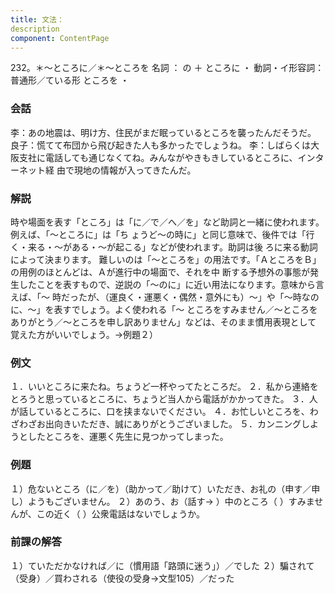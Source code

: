 ```yaml
---
title: 文法：
description
component: ContentPage
---
```



232。＊～ところに／＊～ところを
名詞 ： の ＋ ところに ・
動詞・イ形容詞： 普通形／ている形 ところを ・
### 会話
李：あの地震は、明け方、住民がまだ眠っているところを襲ったんだそうだ。 良子：慌てて布団から飛び起きた人も多かったでしょうね。
李：しばらくは大阪支社に電話しても通じなくてね。みんながやきもきしているところに、インターネット経 由で現地の情報が入ってきたんだ。
### 解説
時や場面を表す「ところ」は「に／で／へ／を」など助詞と一緒に使われます。例えば、「～ところに」は「ち ょうど～の時に」と同じ意味で、後件では「行く・来る・～がある・～が起こる」などが使われます。助詞は後 ろに来る動詞によって決まります。
難しいのは「～ところを」の用法です。「ＡところをＢ」の用例のほとんどは、Ａが進行中の場面で、それを中 断する予想外の事態が発生したことを表すもので、逆説の「～のに」に近い用法になります。意味から言えば、「～ 時だったが、（運良く・運悪く・偶然・意外にも）～」や「～時なのに、～」を表すでしょう。よく使われる「～ ところをすみません／～ところをありがとう／～ところを申し訳ありません」などは、そのまま慣用表現として 覚えた方がいいでしょう。→例題２）
### 例文
１．いいところに来たね。ちょうど一杯やってたところだ。
２．私から連絡をとろうと思っているところに、ちょうど当人から電話がかかってきた。
３．人が話しているところに、口を挟まないでください。
４．お忙しいところを、わざわざお出向きいただき、誠にありがとうございました。
５．カンニングしようとしたところを、運悪く先生に見つかってしまった。
### 例題
１）危ないところ（に／を）（助かって／助けて）いただき、お礼の（申す／申し）ようもございません。
２）あのう、お（話す→ ）中のところ（ ）すみませんが、この近く（ ）公衆電話はないでしょうか。
### 前課の解答
１）ていただかなければ／に（慣用語「路頭に迷う」）／でした
２）騙されて（受身）／買わされる（使役の受身→文型105）／だった
